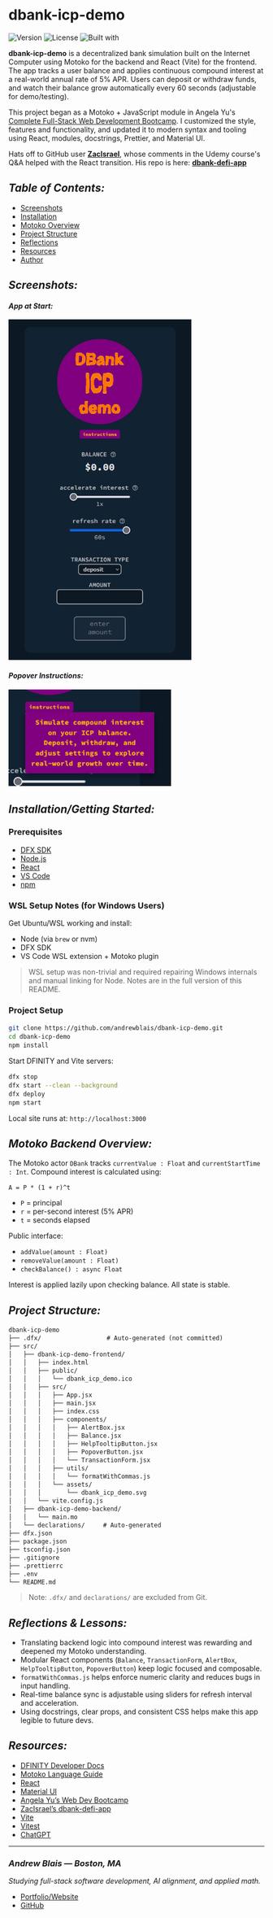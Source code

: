 # **dbank-icp-demo**

![Version](https://img.shields.io/badge/version-1.0.0-firebrick)
![License](https://img.shields.io/github/license/andrewblais/dbank-icp-demo)
![Built with](https://img.shields.io/badge/Built%20With-Motoko%20%7C%20React%20%7C%20Internet%20Computer-29aae1)

**dbank-icp-demo** is a decentralized bank simulation built on the Internet Computer using Motoko for the backend and React (Vite) for the frontend. The app tracks a user balance and applies continuous compound interest at a real-world annual rate of 5% APR. Users can deposit or withdraw funds, and watch their balance grow automatically every 60 seconds (adjustable for demo/testing).

This project began as a Motoko + JavaScript module in Angela Yu's <a href="https://www.udemy.com/course/the-complete-web-development-bootcamp/" target="_blank" rel="noopener noreferrer">Complete Full-Stack Web Development Bootcamp</a>. I customized the style, features and functionality, and updated it to modern syntax and tooling using React, modules, docstrings, Prettier, and Material UI.

Hats off to GitHub user <a href="https://github.com/ZacIsrael" target="_blank" rel="noopener noreferrer"><strong>ZacIsrael</strong></a>, whose comments in the Udemy course's Q&amp;A helped with the React transition. His repo is here: <a href="https://github.com/ZacIsrael/dbank-defi-app" target="_blank" rel="noopener noreferrer"><strong>dbank-defi-app</strong></a>

## **_Table of Contents:_**

- [Screenshots](#-screenshots)
- [Installation](#-installationgetting-started)
- [Motoko Overview](#-motoko-backend-overview)
- [Project Structure](#-project-structure)
- [Reflections](#-reflections--lessons)
- [Resources](#-resources)
- [Author](#-andrew-blais)

## **_Screenshots:_**

#### **_App at Start:_**

<img src=./assets/dbank_icp_demo_screenshot.jpg width=360>

#### **_Popover Instructions:_**

<img src=./assets/dbank_icp_demo_popover.jpg width=320>

## **_Installation/Getting Started:_**

### Prerequisites

- <a href="https://internetcomputer.org/docs/current/developer-docs/setup/install" target="_blank" rel="noopener noreferrer">DFX SDK</a>
- <a href="https://nodejs.org" target="_blank" rel="noopener noreferrer">Node.js</a>
- <a href="https://react.dev" target="_blank" rel="noopener noreferrer">React</a>
- <a href="https://code.visualstudio.com" target="_blank" rel="noopener noreferrer">VS Code</a>
- <a href="https://www.npmjs.com/" target="_blank" rel="noopener noreferrer">npm</a>

### WSL Setup Notes (for Windows Users)

Get Ubuntu/WSL working and install:

- Node (via `brew` or nvm)
- DFX SDK
- VS Code WSL extension + Motoko plugin

> WSL setup was non-trivial and required repairing Windows internals and manual linking for Node. Notes are in the full version of this README.

### Project Setup

```bash
git clone https://github.com/andrewblais/dbank-icp-demo.git
cd dbank-icp-demo
npm install
```

Start DFINITY and Vite servers:

```bash
dfx stop
dfx start --clean --background
dfx deploy
npm start
```

Local site runs at: `http://localhost:3000`

## **_Motoko Backend Overview:_**

The Motoko actor `DBank` tracks `currentValue : Float` and `currentStartTime : Int`. Compound interest is calculated using:

```
A = P * (1 + r)^t
```

- `P` = principal
- `r` = per-second interest (5% APR)
- `t` = seconds elapsed

Public interface:

- `addValue(amount : Float)`
- `removeValue(amount : Float)`
- `checkBalance() : async Float`

Interest is applied lazily upon checking balance. All state is stable.

## **_Project Structure:_**

```
dbank-icp-demo
├── .dfx/                  # Auto-generated (not committed)
├── src/
│   ├── dbank-icp-demo-frontend/
│   │   ├── index.html
│   │   ├── public/
│   │   │   └── dbank_icp_demo.ico
│   │   ├── src/
│   │   │   ├── App.jsx
│   │   │   ├── main.jsx
│   │   │   ├── index.css
│   │   │   ├── components/
│   │   │   │   ├── AlertBox.jsx
│   │   │   │   ├── Balance.jsx
│   │   │   │   ├── HelpTooltipButton.jsx
│   │   │   │   ├── PopoverButton.jsx
│   │   │   │   └── TransactionForm.jsx
│   │   │   ├── utils/
│   │   │   │   └── formatWithCommas.js
│   │   │   └── assets/
│   │   │       └── dbank_icp_demo.svg
│   │   └── vite.config.js
│   ├── dbank-icp-demo-backend/
│   │   └── main.mo
│   └── declarations/     # Auto-generated
├── dfx.json
├── package.json
├── tsconfig.json
├── .gitignore
├── .prettierrc
├── .env
└── README.md
```

> Note: `.dfx/` and `declarations/` are excluded from Git.

## **_Reflections & Lessons:_**

- Translating backend logic into compound interest was rewarding and deepened my Motoko understanding.
- Modular React components (`Balance`, `TransactionForm`, `AlertBox`, `HelpTooltipButton`, `PopoverButton`) keep logic focused and composable.
- `formatWithCommas.js` helps enforce numeric clarity and reduces bugs in input handling.
- Real-time balance sync is adjustable using sliders for refresh interval and acceleration.
- Using docstrings, clear props, and consistent CSS helps make this app legible to future devs.

## **_Resources:_**

- <a href="https://internetcomputer.org/docs/current" target="_blank" rel="noopener noreferrer">DFINITY Developer Docs</a>
- <a href="https://internetcomputer.org/docs/current/motoko/main/motoko" target="_blank" rel="noopener noreferrer">Motoko Language Guide</a>
- <a href="https://react.dev" target="_blank" rel="noopener noreferrer">React</a>
- <a href="https://mui.com" target="_blank" rel="noopener noreferrer">Material UI</a>
- <a href="https://www.udemy.com/course/the-complete-web-development-bootcamp/" target="_blank" rel="noopener noreferrer">Angela Yu’s Web Dev Bootcamp</a>
- <a href="https://github.com/ZacIsrael/dbank-defi-app" target="_blank" rel="noopener noreferrer">ZacIsrael’s dbank-defi-app</a>
- <a href="https://vitejs.dev" target="_blank" rel="noopener noreferrer">Vite</a>
- <a href="https://vitest.dev" target="_blank" rel="noopener noreferrer">Vitest</a>
- <a href="https://chat.openai.com" target="_blank" rel="noopener noreferrer">ChatGPT</a>

---

### _Andrew Blais — Boston, MA_

_Studying full-stack software development, AI alignment, and applied math._

- <a href="https://www.andrewblais.dev" target="_blank" rel="noopener noreferrer">Portfolio/Website</a>
- <a href="https://github.com/andrewblais" target="_blank" rel="noopener noreferrer">GitHub</a>
